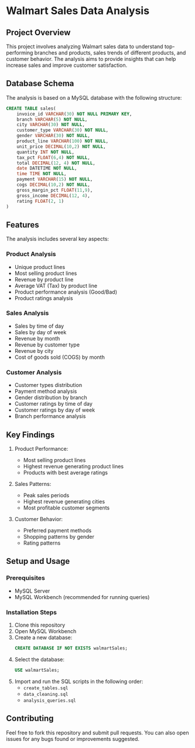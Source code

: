 # Walmart Sales Data Analysis

## Project Overview
This project involves analyzing Walmart sales data to understand top-performing branches and products, sales trends of different products, and customer behavior. The analysis aims to provide insights that can help increase sales and improve customer satisfaction.

## Database Schema
The analysis is based on a MySQL database with the following structure:

```sql
CREATE TABLE sales(
    invoice_id VARCHAR(30) NOT NULL PRIMARY KEY,
    branch VARCHAR(5) NOT NULL,
    city VARCHAR(30) NOT NULL,
    customer_type VARCHAR(30) NOT NULL,
    gender VARCHAR(30) NOT NULL,
    product_line VARCHAR(100) NOT NULL,
    unit_price DECIMAL(10,2) NOT NULL,
    quantity INT NOT NULL,
    tax_pct FLOAT(6,4) NOT NULL,
    total DECIMAL(12, 4) NOT NULL,
    date DATETIME NOT NULL,
    time TIME NOT NULL,
    payment VARCHAR(15) NOT NULL,
    cogs DECIMAL(10,2) NOT NULL,
    gross_margin_pct FLOAT(11,9),
    gross_income DECIMAL(12, 4),
    rating FLOAT(2, 1)
)
```

## Features
The analysis includes several key aspects:

### Product Analysis
- Unique product lines
- Most selling product lines
- Revenue by product line
- Average VAT (Tax) by product line
- Product performance analysis (Good/Bad)
- Product ratings analysis

### Sales Analysis
- Sales by time of day
- Sales by day of week
- Revenue by month
- Revenue by customer type
- Revenue by city
- Cost of goods sold (COGS) by month

### Customer Analysis
- Customer types distribution
- Payment method analysis
- Gender distribution by branch
- Customer ratings by time of day
- Customer ratings by day of week
- Branch performance analysis

## Key Findings
1. Product Performance:
   - Most selling product lines
   - Highest revenue generating product lines
   - Products with best average ratings

2. Sales Patterns:
   - Peak sales periods
   - Highest revenue generating cities
   - Most profitable customer segments

3. Customer Behavior:
   - Preferred payment methods
   - Shopping patterns by gender
   - Rating patterns

## Setup and Usage

### Prerequisites
- MySQL Server
- MySQL Workbench (recommended for running queries)

### Installation Steps
1. Clone this repository
2. Open MySQL Workbench
3. Create a new database:
   ```sql
   CREATE DATABASE IF NOT EXISTS walmartSales;
   ```
4. Select the database:
   ```sql
   USE walmartSales;
   ```
5. Import and run the SQL scripts in the following order:
   - `create_tables.sql`
   - `data_cleaning.sql`
   - `analysis_queries.sql`

## Contributing
Feel free to fork this repository and submit pull requests. You can also open issues for any bugs found or improvements suggested.
